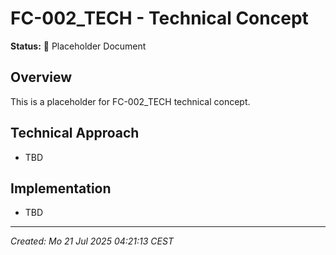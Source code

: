 # FC-002_TECH - Technical Concept

**Status:** 🚧 Placeholder Document

## Overview
This is a placeholder for FC-002_TECH technical concept.

## Technical Approach
- TBD

## Implementation
- TBD

---
*Created: Mo 21 Jul 2025 04:21:13 CEST*
